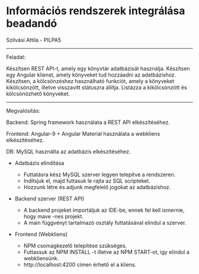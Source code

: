 # Információs rendszerek integrálása beadandó
Szilvási Attila - PILPA5
_____________
Feladat:

Készítsen REST API-t, amely egy könyvtár adatbázisát használja. Készítsen egy Angular klienst, amely könyveket tud hozzáadni az adatbázishoz. Készítsen, a kölcsönzéshez használható funkciót, amely a könyveket kikölcsönzött, illetve visszavitt státuszra állítja. Listázza a kikölcsönzött és kölcsönözhető könyveket.
_____________
Megvalósítás:


Backend:
Spring framework használata a REST API elkészítéséhez.


Frontend:
Angular-9 + Angular Material használata a webkliens elkészítéséhez.


DB:
MySQL használta az adatbázis elkészítéséhez.


* Adatbázis elindítása
  * Futtatásra kész MySQL szerver legyen telepítve a rendszeren.
  * Indítsjuk el, majd futtasuk le rajta az SQL scripteket.
  * Hozzunk létre és adjunk megfelelő jogokat az adatbázishoz.
  
* Backend szerver (REST API)
  * A backend projeket importáljuk az IDE-be, ennek fel kell ismernie, hogy mave -nes projekt.
  * A main függvényt tartalmazó osztály futtatásával elindul a szerver.
  
* Frontend (Webkliens)
  * NPM csomagkezelő telepítése szükséges.
  * Futtassuk az NPM INSTALL -t illetve az NPM START-ot, igy elindul a webkliensünk.
  * http://localhost:4200 címen érhető el a kliens.
